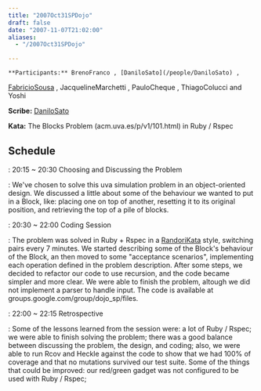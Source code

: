 ```yaml
---
title: "2007Oct31SPDojo"
draft: false
date: "2007-11-07T21:02:00"
aliases:
  - "/2007Oct31SPDojo"

---
```

    **Participants:** BrenoFranco , [DaniloSato](/people/DaniloSato) ,
[FabricioSousa](/FabricioSousa) , JacquelineMarchetti , PauloCheque ,
ThiagoColucci and Yoshi

**Scribe:** [DaniloSato](/people/DaniloSato)

**Kata:** The Blocks Problem (acm.uva.es/p/v1/101.html) in Ruby / Rspec

Schedule
--------

 
:   20:15 \~ 20:30 Choosing and Discussing the Problem

 
:   We've chosen to solve this uva simulation problem in an
    object-oriented design. We discussed a little about some of the
    behaviour we wanted to put in a Block, like: placing one on top of
    another, resetting it to its original position, and retrieving the
    top of a pile of blocks.

 
:   20:30 \~ 22:00 Coding Session

 
:   The problem was solved in Ruby + Rspec in a
    [RandoriKata](/RandoriKata) style, switching pairs every 7 minutes.
    We started describing some of the Block's behaviour of the Block, an
    then moved to some "acceptance scenarios", implementing each
    operation defined in the problem description. After some steps, we
    decided to refactor our code to use recursion, and the code became
    simpler and more clear. We were able to finish the problem, altough
    we did not implement a parser to handle input. The code is available
    at groups.google.com/group/dojo\_sp/files.

 
:   22:00 \~ 22:15 Retrospective

 
:   Some of the lessons learned from the session were: a lot of Ruby /
    Rspec; we were able to finish solving the problem; there was a good
    balance between discussing the problem, the design, and coding;
    also, we were able to run Rcov and Heckle against the code to show
    that we had 100% of coverage and that no mutations survived our
    test suite. Some of the things that could be improved: our red/green
    gadget was not configured to be used with Ruby / Rspec;


